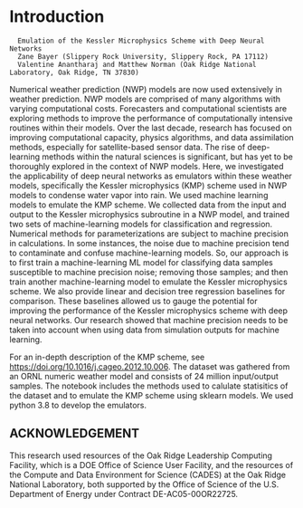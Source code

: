 # Introduction

      Emulation of the Kessler Microphysics Scheme with Deep Neural Networks
      Zane Bayer (Slippery Rock University, Slippery Rock, PA 17112)
      Valentine Anantharaj and Matthew Norman (Oak Ridge National Laboratory, Oak Ridge, TN 37830)

Numerical weather prediction (NWP) models are now used extensively in weather prediction. NWP models are comprised of many algorithms with varying computational costs. Forecasters and computational scientists are exploring methods to improve the performance of computationally intensive routines within their models. Over the last decade, research has focused on improving computational capacity, physics algorithms, and data assimilation methods, especially for satellite-based sensor data. The rise of deep-learning methods within the natural sciences is significant, but has yet to be thoroughly explored in the context of NWP models. Here, we investigated the applicability of deep neural networks as emulators within these weather models, specifically the Kessler microphysics (KMP) scheme used in NWP models to condense water vapor into rain. We used machine learning models to emulate the KMP scheme. We collected data from the input and output to the Kessler microphysics  subroutine in a NWP model, and trained two sets of machine-learning models for classification and regression. Numerical methods for parameterizations are subject to machine precision in calculations. In some instances, the noise due to machine precision tend to contaminate and confuse machine-learning models. So, our approach is to first train a machine-learning ML model for classifying data samples susceptible to machine precision noise; removing those samples; and then train another machine-learning model to emulate the Kessler microphysics scheme. We also provide linear and decision tree regression baselines for comparison. These baselines allowed us to gauge the potential for improving the performance of the Kessler microphysics  scheme with deep neural networks. Our research showed that machine precision needs to be taken into account when using data from simulation outputs for machine learning.


For an in-depth description of the KMP scheme, see https://doi.org/10.1016/j.cageo.2012.10.006. The dataset was gathered from an ORNL numeric weather model and consists of 24 million input/output samples. The notebook includes the methods used to calulate statisitics of the dataset and to emulate the KMP scheme using sklearn models. We used python 3.8 to develop the emulators.

## ACKNOWLEDGEMENT
This research used resources of the Oak Ridge Leadership Computing Facility, which is a DOE Office of Science User Facility, and the resources of the Compute and Data Environment for Science (CADES) at the Oak Ridge National Laboratory, both supported by the Office of Science of the U.S. Department of Energy under Contract DE-AC05-00OR22725.
